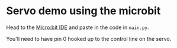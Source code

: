 # Servo demo using the microbit

Head to the [Micro:bit IDE](https://python.microbit.org/v/beta) and paste in
the code in `main.py`.

You'll need to have pin 0 hooked up to the control line on the servo.
